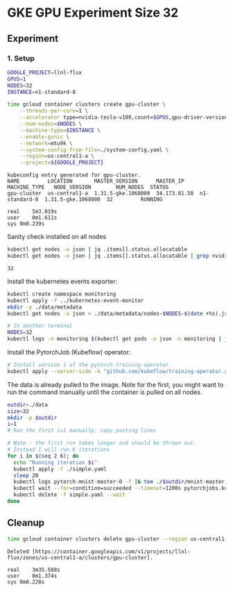 # GKE GPU Experiment Size 32

## Experiment

### 1. Setup

```bash
GOOGLE_PROJECT=llnl-flux
GPUS=1
NODES=32
INSTANCE=n1-standard-8

time gcloud container clusters create gpu-cluster \
    --threads-per-core=1 \
    --accelerator type=nvidia-tesla-v100,count=$GPUS,gpu-driver-version=latest \
    --num-nodes=$NODES \
    --machine-type=$INSTANCE \
    --enable-gvnic \
    --network=mtu9k \
    --system-config-from-file=./system-config.yaml \
    --region=us-central1-a \
    --project=${GOOGLE_PROJECT} 
```
```console
kubeconfig entry generated for gpu-cluster.
NAME         LOCATION       MASTER_VERSION      MASTER_IP     MACHINE_TYPE   NODE_VERSION        NUM_NODES  STATUS
gpu-cluster  us-central1-a  1.31.5-gke.1068000  34.173.81.50  n1-standard-8  1.31.5-gke.1068000  32         RUNNING

real	5m3.019s
user	0m1.611s
sys	0m0.239s
```

Sanity check installed on all nodes

```bash
kubectl get nodes -o json | jq .items[].status.allocatable
kubectl get nodes -o json | jq .items[].status.allocatable | grep nvidia | wc -l
```
```
32
```

Install the kubernetes events exporter:

```bash
kubectl create namespace monitoring
kubectl apply -f ../kubernetes-event-monitor
mkdir -p ./data/metadata
kubectl get nodes -o json > ./data/metadata/nodes-$NODES-$(date +%s).json

# In another terminal
NODES=32
kubectl logs -n monitoring $(kubectl get pods -o json -n monitoring | jq -r .items[0].metadata.name) -f  |& tee ./data/metadata/events-size-$NODES-$(date +%s).json
```

Install the PytorchJob (Kubeflow) operator:

```bash
# Install version 1 of the pytorch training-operator
kubectl apply --server-side -k "github.com/kubeflow/training-operator.git/manifests/overlays/standalone?ref=v1.8.1"
```

The data is already pulled to the image.  Note for the first, you might want to run the command manually until the container is pulled on all nodes.

```bash
outdir=./data
size=32
mkdir -p $outdir
i=1
# Run the first i=1 manually, copy pasting lines

# Note - the first run takes longer and should be thrown out.
# Instead I will run 6 iterations
for i in $(seq 2 6); do
  echo "Running iteration $i"
  kubectl apply -f ./simple.yaml
  sleep 20
  kubectl logs pytorch-mnist-master-0 -f |& tee ./$outdir/mnist-master-$size-iter-${i}.out
  kubectl wait --for=condition=succeeded --timeout=1200s pytorchjobs.kubeflow.org/pytorch-mnist
  kubectl delete -f simple.yaml --wait
done
```

## Cleanup 

```bash
time gcloud container clusters delete gpu-cluster --region us-central1-a
```
```console
Deleted [https://container.googleapis.com/v1/projects/llnl-flux/zones/us-central1-a/clusters/gpu-cluster].

real	3m35.588s
user	0m1.374s
sys	0m0.228s
```

